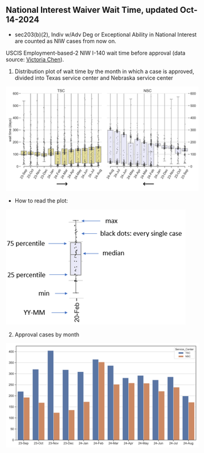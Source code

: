 ## National Interest Waiver Wait Time, updated Oct-14-2024 
* sec203(b)(2), Indiv w/Adv Deg or Exceptional Ability in National Interest are counted as NIW cases from now on. 
 
USCIS Employment-based-2 NIW I-140 wait time before approval (data source: [Victoria Chen](https://www.wegreened.com/eb1_niw_approvals)). 
 
1. Distribution plot of wait time by the month in which a case is approved, divided into Texas service center and Nebraska service center 
 
![Figure_1](https://raw.githubusercontent.com/happy-fish-01/National_interest_waiver_waittime/main/fig1.png) 
 
* How to read the plot: 
 
![Figure_3](https://raw.githubusercontent.com/happy-fish-01/National_interest_waiver_waittime/main/fig3.PNG) 
 
2. Approval cases by month 
 
![Figure_2](https://raw.githubusercontent.com/happy-fish-01/National_interest_waiver_waittime/main/fig2.png) 
 
